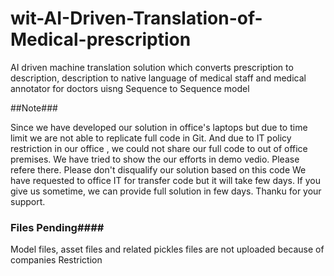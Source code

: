 # wit-AI-Driven-Translation-of-Medical-prescription
AI driven machine translation solution which converts prescription to description, description to native language of medical staff and medical annotator for doctors uisng Sequence to Sequence model


##Note###


Since we have developed our solution in office's laptops but due to time limit we are not able to replicate full code in Git.
And due to IT policy restriction in our office , we could not share our full code to out of office premises.
We have tried to show the our efforts in demo vedio. Please refere there. Please don't disqualify our solution based on this code
We have requested to office IT for transfer code but it will take few days. If you give us sometime, we can provide full solution in few days.
Thanku for your support.



### Files Pending####

Model files, asset files and related pickles files are not uploaded because of companies Restriction
